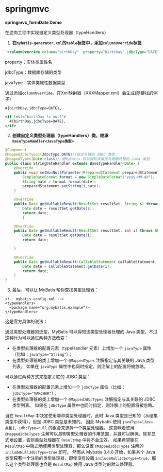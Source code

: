 # springmvc
**springmvc_formDate Demo**

在逆向工程中实现自定义类型处理器（typeHandlers）

1. **在`mybatis-generator.xml`的`table`标签中，添加`columnOverride`标签**

```xml
`<columnOverride column="birthDay"  property="birthDay" jdbcType="DATE" 			javaType="java.util.Date" />`
```

property：实体类属性名

jdbcType：数据库存储的类型

javaType：实体类属性数据类型

通过添加`columnOverride`，在Xml映射器（XXXMapper.xml）会生成(随便找的例子)

`#{birthDay,jdbcType=DATE},`

```xml
<if test="birthDay != null">
  #{birthDay,jdbcType=DATE},
</if>
```



2. **创建自定义类型处理器（typeHandlers）类，继承`BaseTypeHandler<JavaType类型>`**


```Java
@Component
@MappedJdbcTypes(JdbcType.DATE)//指定关联的 JDBC 类型：
@MappedTypes(Date.class)//使MyBatis 可以得知该类型处理器处理的 Java 类型
public class StringDateHandler extends BaseTypeHandler<Date> {
    @Override
    public void setNonNullParameter(PreparedStatement preparedStatement, int i, Date date, JdbcType jdbcType) throws SQLException {
        SimpleDateFormat format = new SimpleDateFormat("yyyy-MM-dd");
        String nate = format.format(date);
        preparedStatement.setString(i,nate);
    }

    @Override
    public Date getNullableResult(ResultSet resultSet, String s) throws SQLException {
        Date date = resultSet.getDate(s);
        return date; 
        }

    @Override
    public Date getNullableResult(ResultSet resultSet, int i) throws SQLException {
        Date date = resultSet.getDate(i);
        return date;

    }

    @Override
    public Date getNullableResult(CallableStatement callableStatement, int i) throws SQLException {
        Date date = callableStatement.getDate(i);
        return date;
    }
}
```

3. 最后，可以让 MyBatis 帮你查找类型处理器：

```
<!-- mybatis-config.xml -->
<typeHandlers>
  <package name="org.mybatis.example"/>
</typeHandlers>
```



这是官方具体的说法：

通过类型处理器的泛型，MyBatis 可以得知该类型处理器处理的 Java 类型，不过这种行为可以通过两种方法改变：

- 在类型处理器的配置元素（typeHandler 元素）上增加一个 `javaType` 属性（比如：`javaType="String"`）；
- 在类型处理器的类上增加一个 `@MappedTypes` 注解指定与其关联的 Java 类型列表。 如果在 `javaType` 属性中也同时指定，则注解上的配置将被忽略。

可以通过两种方式来指定关联的 JDBC 类型：

- 在类型处理器的配置元素上增加一个 `jdbcType` 属性（比如：`jdbcType="VARCHAR"`）；
- 在类型处理器的类上增加一个 `@MappedJdbcTypes` 注解指定与其关联的 JDBC 类型列表。 如果在 `jdbcType` 属性中也同时指定，则注解上的配置将被忽略。

当在 `ResultMap` 中决定使用哪种类型处理器时，此时 Java 类型是已知的（从结果类型中获得），但是 JDBC 类型是未知的。 因此 Mybatis 使用 `javaType=[Java 类型], jdbcType=null` 的组合来选择一个类型处理器。 这意味着使用 `@MappedJdbcTypes` 注解可以*限制*类型处理器的作用范围，并且可以确保，除非显式地设置，否则类型处理器在 `ResultMap` 中将不会生效。 如果希望能在 `ResultMap` 中隐式地使用类型处理器，那么设置 `@MappedJdbcTypes` 注解的 `includeNullJdbcType=true` 即可。 然而从 Mybatis 3.4.0 开始，如果某个 Java 类型**只有一个**注册的类型处理器，即使没有设置 `includeNullJdbcType=true`，那么这个类型处理器也会是 `ResultMap` 使用 Java 类型时的默认处理器。